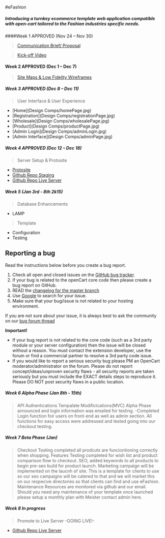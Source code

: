 #eFashion

##### Introducing a turnkey ecommerce template web application compatible with open-cart tailored to the Fashion industries specific needs. 

####Week 1 APPROVED (Nov 24 – Nov 30)
>[Communication Brief/ Proposal](DOCS/eFashion_1.0.2.pdf)

>[Kick-off Video](http://goanimate.com/videos/09zc39dRMwvg?utm_source=linkshare&utm_medium=linkshare&utm_campaign=usercontent)



#### Week 2  APPROVED (Dec 1 – Dec 7)
>[Site Maps & Low Fidelity Wireframes](DOCS/eFashion_sitemap_wireframe_v2.pdf) 



##### Week 3 APPROVED (Dec 8 – Dec 11)
> User Interface & User Experience
* [Home](Design Comps/homePage.jpg)
* [Registration](Design Comps/registrationPage.jpg)
* [Wholesale](Design Comps/wholesalePage.jpg)
* [Product](Design Comps/productPage.jpg)
* [Admin Login](Design Comps/adminLogin.jpg)
* [Admin Interface](Design Comps/adminPage.jpg)


##### Week 4 APPROVED (Dec 12 – Dec 18)
>Server Setup & Protosite
* [Protosite](http://marvl.in/30h6e0)
* [Github Repo Staging](https://github.com/MeisterWebzr/eFashion)
* [Github Repo Live Server](https://github.com/MeisterWebzr/eFashion/tree/gh-pages)


##### Week 5 (Jan 3rd - 8th 2k15)
>Database Enhancements
 * LAMP

>Template 
 * Configuration
 * Testing


 ## Reporting a bug
	
Read the instructions below before you create a bug report.
 
 1. Check all open and closed issues on the [GitHub bug tracker](https://github.com/MeisterWebzr/eFashion/issues).
 2. If your bug is related to the openCart core code then please create a bug report on GitHub.
 3. READ the [changelog for the master branch](https://github.com/opencart/opencart/blob/master/changelog.md)
 4. Use [Google](http://www.google.com) to search for your issue.
 5. Make sure that your bug/issue is not related to your hosting environment.
 
If you are not sure about your issue, it is always best to ask the community on our [bug forum thread](http://forum.opencart.com/viewforum.php?f=161&sid=f5208eb3888b13a5065be051362daa0d)

**Important!**
- If your bug report is not related to the core code (such as a 3rd party module or your server configuration) then the issue will be closed without a reason. You must contact the extension developer, use the forum or find a commercial partner to resolve a 3rd party code issue.
- If you would like to report a serious security bug please PM an OpenCart moderator/administrator on the forum. Please do not report concept/ideas/unproven security flaws - all security reports are taken seriously but you must include the EXACT details steps to reproduce it. Please DO NOT post security flaws in a public location.


##### Week 6  Alpha Phase (Jan 8th - 15th)
>API Authentications
>Tempalate Modificications(MVC)
>Alpha Phase announced and login information was emailed for testing.
 -Completed Login function foir users on front-end as well as admin section. All functions for easy access were addressed and tested going into our checkout testing.



##### Week 7 Beta Phase (Jan)
>Checkout Testing completed all prodcuts are funciontioning correctly when shopping.
>Features Testing completed for wish list and product comparison flow to checkout.
>SEO, added keywords to all products to begin pre-seo build for product launch. 
>Marketing campaign will be implemented on the laucnh of site. This is a template for clients to use so our seo campaigns will be catered to that and we will market this on our respecive directories so that clients can find and use eFashion.
>Maintenance Resources are monitored via github and our email. Should you need any maintenance of your template once launched please setup a monthly plan with Meister contact admin here.

##### Week 8 In progress
>Promote to Live Server -GOING LIVE!-
* [Github Repo Live Server](https://github.com/MeisterWebzr/eFashion/tree/gh-pages)





